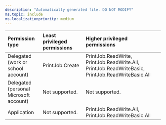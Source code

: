 ```yaml
---
description: "Automatically generated file. DO NOT MODIFY"
ms.topic: include
ms.localizationpriority: medium
---
```


|Permission type|Least privileged permissions|Higher privileged permissions|
|:---|:---|:---|
|Delegated (work or school account)|PrintJob.Create|PrintJob.ReadWrite, PrintJob.ReadWrite.All, PrintJob.ReadWriteBasic, PrintJob.ReadWriteBasic.All|
|Delegated (personal Microsoft account)|Not supported.|Not supported.|
|Application|Not supported.|PrintJob.ReadWrite.All, PrintJob.ReadWriteBasic.All|

